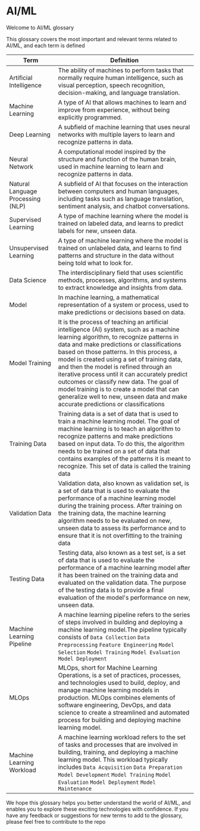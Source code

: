 # AI/ML
Welcome to AI/ML glossary 

This glossary covers the most important and relevant terms related to AI/ML, and each term is defined

| Term | Definition |
| --- | --- |
| Artificial Intelligence | The ability of machines to perform tasks that normally require human intelligence, such as visual perception, speech recognition, decision-making, and language translation. |
| Machine Learning | A type of AI that allows machines to learn and improve from experience, without being explicitly programmed. |
| Deep Learning | A subfield of machine learning that uses neural networks with multiple layers to learn and recognize patterns in data. |
| Neural Network | A computational model inspired by the structure and function of the human brain, used in machine learning to learn and recognize patterns in data. |
| Natural Language Processing (NLP) | A subfield of AI that focuses on the interaction between computers and human languages, including tasks such as language translation, sentiment analysis, and chatbot conversations. |
| Supervised Learning | A type of machine learning where the model is trained on labeled data, and learns to predict labels for new, unseen data. |
| Unsupervised Learning | A type of machine learning where the model is trained on unlabeled data, and learns to find patterns and structure in the data without being told what to look for. |
| Data Science | The interdisciplinary field that uses scientific methods, processes, algorithms, and systems to extract knowledge and insights from data. |
| Model | In machine learning, a mathematical representation of a system or process, used to make predictions or decisions based on data. |
| Model Training |  It is the process of teaching an artificial intelligence (AI) system, such as a machine learning algorithm, to recognize patterns in data and make predictions or classifications based on those patterns. In this process, a model is created using a set of training data, and then the model is refined through an iterative process until it can accurately predict outcomes or classify new data. The goal of model training is to create a model that can generalize well to new, unseen data and make accurate predictions or classifications
| Training Data | Training data is a set of data that is used to train a machine learning model. The goal of machine learning is to teach an algorithm to recognize patterns and make predictions based on input data. To do this, the algorithm needs to be trained on a set of data that contains examples of the patterns it is meant to recognize. This set of data is called the training data
| Validation Data | Validation data, also known as validation set, is a set of data that is used to evaluate the performance of a machine learning model during the training process. After training on the training data, the machine learning algorithm needs to be evaluated on new, unseen data to assess its performance and to ensure that it is not overfitting to the training data
| Testing Data | Testing data, also known as a test set, is a set of data that is used to evaluate the performance of a machine learning model after it has been trained on the training data and evaluated on the validation data. The purpose of the testing data is to provide a final evaluation of the model's performance on new, unseen data.
| Machine Learning Pipeline | A machine learning pipeline refers to the series of steps involved in building and deploying a machine learning model.The pipeline typically consists of `Data Collection`  `Data Preprocessing` `Feature Engineering` `Model Selection` `Model Training` `Model Evaluation` `Model Deployment`
| MLOps | MLOps, short for Machine Learning Operations, is a set of practices, processes, and technologies used to build, deploy, and manage machine learning models in production. MLOps combines elements of software engineering, DevOps, and data science to create a streamlined and automated process for building and deploying machine learning model. 
| Machine Learning Workload | A machine learning workload refers to the set of tasks and processes that are involved in building, training, and deploying a machine learning model. This workload typically includes `Data Acquisition` `Data Preparation` `Model Development` `Model Training` `Model Evaluation` `Model Deployment` `Model Maintenance`

We hope this glossary helps you better understand the world of AI/ML, and enables you to explore these exciting technologies with confidence. If you have any feedback or suggestions for new terms to add to the glossary, please feel free to contribute to the repo
